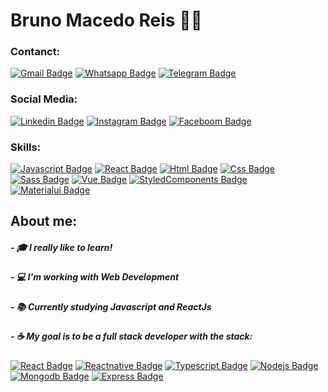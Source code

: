# Bruno Macedo Reis :man_technologist:


### Contanct:

[![Gmail Badge](https://img.shields.io/badge/Gmail-D14836?style=for-the-badge&logo=gmail&logoColor=white=mailto:tgmarinho@gmail.com)](mailto:b.macedoreis@gmail.com)
[![Whatsapp Badge](https://img.shields.io/badge/WhatsApp-25D366?style=for-the-badge&logo=whatsapp&logoColor=white)](https://api.whatsapp.com/send?phone=5511945233253&text=Ol%C3%A1!)
[![Telegram Badge](https://img.shields.io/badge/Telegram-2CA5E0?style=for-the-badge&logo=telegram&logoColor=white)]()


### Social Media: 

[![Linkedin Badge](https://img.shields.io/badge/LinkedIn-0077B5?style=for-the-badge&logo=linkedin&logoColor=white)](https://www.linkedin.com/in/bruno-reis-9a937b189/)
[![Instagram Badge](https://img.shields.io/badge/Instagram-E4405F?style=for-the-badge&logo=instagram&logoColor=white)](https://www.instagram.com/bruno.macedoreis/)
[![Faceboom Badge](https://img.shields.io/badge/Facebook-1877F2?style=for-the-badge&logo=facebook&logoColor=white)](https://www.facebook.com/profile.php?id=100010447211195)


### Skills:

[![Javascript Badge](https://img.shields.io/badge/JavaScript-F7DF1E?style=for-the-badge&logo=javascript&logoColor=black)](https://github.com/brunoreis-dev)
[![React Badge](https://img.shields.io/badge/React-20232A?style=for-the-badge&logo=react&logoColor=61DAFB)](https://github.com/brunoreis-dev)
[![Html Badge](https://img.shields.io/badge/HTML5-E34F26?style=for-the-badge&logo=html5&logoColor=white)](https://github.com/brunoreis-dev)
[![Css Badge](https://img.shields.io/badge/CSS3-1572B6?style=for-the-badge&logo=css3&logoColor=white)](https://github.com/brunoreis-dev)
[![Sass Badge](https://img.shields.io/badge/Sass-CC6699?style=for-the-badge&logo=sass&logoColor=white)](https://github.com/brunoreis-dev)
[![Vue Badge](https://img.shields.io/badge/Vue.js-35495E?style=for-the-badge&logo=vue.js&logoColor=4FC08D)](https://github.com/brunoreis-dev)
[![StyledComponents Badge](https://img.shields.io/badge/styled--components-DB7093?style=for-the-badge&logo=styled-components&logoColor=white)](https://github.com/brunoreis-dev)
[![Materialui Badge](https://img.shields.io/badge/Material--UI-0081CB?style=for-the-badge&logo=material-ui&logoColor=white)](https://github.com/brunoreis-dev)


## About me:

##### - 🎓  I really like to learn!
##### - 💻  I'm working with Web Development
##### - 📚  Currently studying Javascript and ReactJs
##### - ☕   My goal is to be a full stack developer with the stack:

[![React Badge](https://img.shields.io/badge/React-20232A?style=for-the-badge&logo=react&logoColor=61DAFB)](https://github.com/brunoreis-dev) 
[![Reactnative Badge](https://img.shields.io/badge/React_Native-20232A?style=for-the-badge&logo=react&logoColor=61DAFB)](https://github.com/brunoreis-dev) 
[![Typescript Badge](https://img.shields.io/badge/TypeScript-007ACC?style=for-the-badge&logo=typescript&logoColor=white)](https://github.com/brunoreis-dev) 
[![Nodejs Badge](https://img.shields.io/badge/Node.js-43853D?style=for-the-badge&logo=node.js&logoColor=white)](https://github.com/brunoreis-dev) 
[![Mongodb Badge](https://img.shields.io/badge/MongoDB-4EA94B?style=for-the-badge&logo=mongodb&logoColor=white)](https://github.com/brunoreis-dev) 
[![Express Badge](https://img.shields.io/badge/Express.js-404D59?style=for-the-badge)](https://github.com/brunoreis-dev) 

